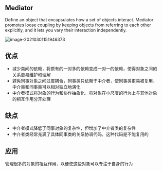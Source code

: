 ## Mediator

Define an object that encapsulates how a set of objects interact. Mediator promotes loose coupling by keeping objects from referring to each other explicitly, and it lets you vary their interaction independently.

![image-20210301151946373](https://i.loli.net/2021/03/01/LwWDhfMKBtex79k.png)



## 优点

- 减少类间的依赖，将原有的一对多的依赖变成一对一的依赖，使得对象之间的关系更易维护和理解
- 避免同事对象之间过度耦合，同事类只依赖于中介者，使同事类更易被复用，中介类和同事类可以相对独立地演化
- 中介者模式将对象的行为和协作抽象化，将对象在小尺度的行为上与其他对象的相互作用分开处理

## 缺点

- 中介者模式降低了同事对象的复杂性，但增加了中介者类的复杂性
- 中介者类经常充满了具体同事类的关系协调代码，这种代码是不能复用的

## 应用

管理很多的对象的相互作用，以便使这些对象可以专注于自身的行为